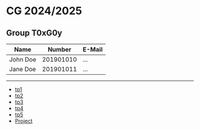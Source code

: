 # CG 2024/2025

## Group T0xG0y
| Name             | Number    | E-Mail             |
| ---------------- | --------- | ------------------ |
| John Doe         | 201901010 | ...                |
| Jane Doe         | 201901011 | ...                |

----

  - [tp1](tp1/README.md)
  - [tp2](tp2/README.md)
  - [tp3](tp3/README.md)
  - [tp4](tp4/README.md)
  - [tp5](tp5/README.md)
  - [Project](proj/README.md)